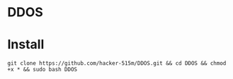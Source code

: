 # DDOS
# Install 
```
git clone https://github.com/hacker-515m/DDOS.git && cd DDOS && chmod +x * && sudo bash DDOS
```
